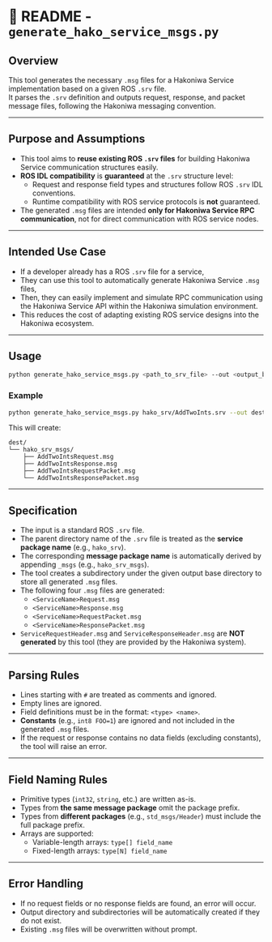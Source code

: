 # 📄 README - `generate_hako_service_msgs.py` 

## Overview
This tool generates the necessary `.msg` files for a Hakoniwa Service implementation based on a given ROS `.srv` file.  
It parses the `.srv` definition and outputs request, response, and packet message files, following the Hakoniwa messaging convention.

---

## Purpose and Assumptions

- This tool aims to **reuse existing ROS `.srv` files** for building Hakoniwa Service communication structures easily.
- **ROS IDL compatibility** is **guaranteed** at the `.srv` structure level:
  - Request and response field types and structures follow ROS `.srv` IDL conventions.
  - Runtime compatibility with ROS service protocols is **not** guaranteed.
- The generated `.msg` files are intended **only for Hakoniwa Service RPC communication**, not for direct communication with ROS service nodes.

---

## Intended Use Case

- If a developer already has a ROS `.srv` file for a service,
- They can use this tool to automatically generate Hakoniwa Service `.msg` files,
- Then, they can easily implement and simulate RPC communication using the Hakoniwa Service API within the Hakoniwa simulation environment.
- This reduces the cost of adapting existing ROS service designs into the Hakoniwa ecosystem.

---

## Usage

```bash
python generate_hako_service_msgs.py <path_to_srv_file> --out <output_base_directory>
```

### Example

```bash
python generate_hako_service_msgs.py hako_srv/AddTwoInts.srv --out dest/
```

This will create:

```
dest/
└── hako_srv_msgs/
    ├── AddTwoIntsRequest.msg
    ├── AddTwoIntsResponse.msg
    ├── AddTwoIntsRequestPacket.msg
    └── AddTwoIntsResponsePacket.msg
```

---

## Specification

- The input is a standard ROS `.srv` file.
- The parent directory name of the `.srv` file is treated as the **service package name** (e.g., `hako_srv`).
- The corresponding **message package name** is automatically derived by appending `_msgs` (e.g., `hako_srv_msgs`).
- The tool creates a subdirectory under the given output base directory to store all generated `.msg` files.
- The following four `.msg` files are generated:
  - `<ServiceName>Request.msg`
  - `<ServiceName>Response.msg`
  - `<ServiceName>RequestPacket.msg`
  - `<ServiceName>ResponsePacket.msg`
- `ServiceRequestHeader.msg` and `ServiceResponseHeader.msg` are **NOT generated** by this tool (they are provided by the Hakoniwa system).

---

## Parsing Rules

- Lines starting with `#` are treated as comments and ignored.
- Empty lines are ignored.
- Field definitions must be in the format: `<type> <name>`.
- **Constants** (e.g., `int8 FOO=1`) are ignored and not included in the generated `.msg` files.
- If the request or response contains no data fields (excluding constants), the tool will raise an error.

---

## Field Naming Rules

- Primitive types (`int32`, `string`, etc.) are written as-is.
- Types from **the same message package** omit the package prefix.
- Types from **different packages** (e.g., `std_msgs/Header`) must include the full package prefix.
- Arrays are supported:
  - Variable-length arrays: `type[] field_name`
  - Fixed-length arrays: `type[N] field_name`

---

## Error Handling

- If no request fields or no response fields are found, an error will occur.
- Output directory and subdirectories will be automatically created if they do not exist.
- Existing `.msg` files will be overwritten without prompt.
